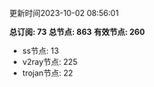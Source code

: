 更新时间2023-10-02 08:56:01

**总订阅: 73**
**总节点: 863**
**有效节点: 260**
- ss节点: 13
- v2ray节点: 225
- trojan节点: 22
